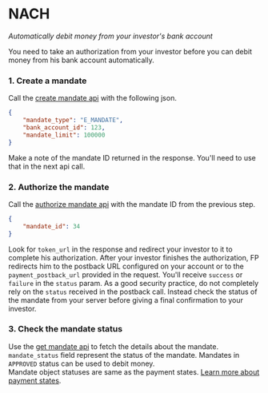 # NACH
*Automatically debit money from your investor's bank account*

You need to take an authorization from your investor before you can debit money from his bank account automatically.

### 1. Create a mandate

Call the [create mandate api](https://fintechprimitives.com/api/#create-an-e-mandate) with the following json.

```json
{
	"mandate_type": "E_MANDATE",
	"bank_account_id": 123,
	"mandate_limit": 100000
}
```
Make a note of the mandate ID returned in the response. You'll need to use that in the next api call.

### 2. Authorize the mandate

Call the [authorize mandate api]() with the mandate ID from the previous step.

```json
{
	"mandate_id": 34
}
```

Look for `token_url` in the response and redirect your investor to it to complete his authorization. After your investor finishes the authorization, FP redirects him to the postback URL configured on your account or to the `payment_postback_url` provided in the request. You'll receive `success` or `failure` in the `status` param. As a good security practice, do not completely rely on the `status` received in the postback call. Instead check the status of the mandate from your server before giving a final confirmation to your investor.  

### 3. Check the mandate status

Use the [get mandate api](https://fintechprimitives.com/api/#fetch-a-mandate) to fetch the details about the mandate. `mandate_status` field represent the status of the mandate. Mandates in `APPROVED` status can be used to debit money.  
Mandate object statuses are same as the payment states. [Learn more about payment states](/pages/workflows/payment-status).

